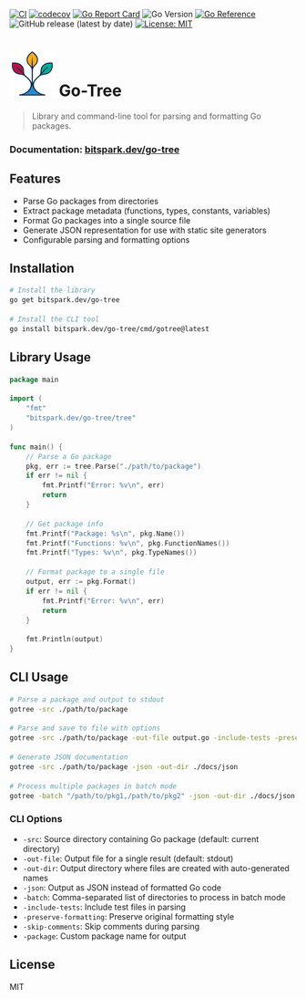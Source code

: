 [![CI](https://github.com/Bitspark/go-tree/actions/workflows/main-pipeline.yml/badge.svg)](https://github.com/Bitspark/go-tree/actions/workflows/main-pipeline.yml)
[![codecov](https://codecov.io/gh/Bitspark/go-tree/branch/main/graph/badge.svg?token=CRRt8eRJBz)](https://app.codecov.io/gh/Bitspark/go-tree/tree/main)
[![Go Report Card](https://goreportcard.com/badge/github.com/Bitspark/go-tree)](https://goreportcard.com/report/github.com/Bitspark/go-tree)
![Go Version](https://img.shields.io/github/go-mod/go-version/Bitspark/go-tree)
[![Go Reference](https://pkg.go.dev/badge/github.com/Bitspark/go-tree.svg)](https://pkg.go.dev/bitspark.dev/go-tree)
![GitHub release (latest by date)](https://img.shields.io/github/v/release/Bitspark/go-tree)
[![License: MIT](https://img.shields.io/badge/License-MIT-yellow.svg)](https://opensource.org/licenses/MIT)

# [![](assets/go-tree@h80px.png)](https://bitspark.dev/go-tree) Go-Tree

> Library and command-line tool for parsing and formatting Go packages.

### **Documentation**: [bitspark.dev/go-tree](https://bitspark.dev/go-tree)

## Features

- Parse Go packages from directories
- Extract package metadata (functions, types, constants, variables)
- Format Go packages into a single source file
- Generate JSON representation for use with static site generators
- Configurable parsing and formatting options

## Installation

```bash
# Install the library
go get bitspark.dev/go-tree

# Install the CLI tool
go install bitspark.dev/go-tree/cmd/gotree@latest
```

## Library Usage

```go
package main

import (
	"fmt"
	"bitspark.dev/go-tree/tree"
)

func main() {
	// Parse a Go package
	pkg, err := tree.Parse("./path/to/package")
	if err != nil {
		fmt.Printf("Error: %v\n", err)
		return
	}
	
	// Get package info
	fmt.Printf("Package: %s\n", pkg.Name())
	fmt.Printf("Functions: %v\n", pkg.FunctionNames())
	fmt.Printf("Types: %v\n", pkg.TypeNames())
	
	// Format package to a single file
	output, err := pkg.Format()
	if err != nil {
		fmt.Printf("Error: %v\n", err)
		return
	}
	
	fmt.Println(output)
}
```

## CLI Usage

```bash
# Parse a package and output to stdout
gotree -src ./path/to/package

# Parse and save to file with options
gotree -src ./path/to/package -out-file output.go -include-tests -preserve-formatting

# Generate JSON documentation
gotree -src ./path/to/package -json -out-dir ./docs/json

# Process multiple packages in batch mode
gotree -batch "/path/to/pkg1,/path/to/pkg2" -json -out-dir ./docs/json
```

### CLI Options

- `-src`: Source directory containing Go package (default: current directory)
- `-out-file`: Output file for a single result (default: stdout)
- `-out-dir`: Output directory where files are created with auto-generated names
- `-json`: Output as JSON instead of formatted Go code
- `-batch`: Comma-separated list of directories to process in batch mode
- `-include-tests`: Include test files in parsing
- `-preserve-formatting`: Preserve original formatting style
- `-skip-comments`: Skip comments during parsing
- `-package`: Custom package name for output

## License

MIT